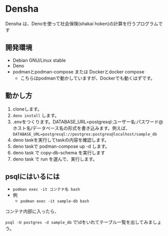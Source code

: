 # Densha
Densha は、Denoを使って社会保険(shakai hoken)の計算を行うプログラムです

## 開発環境

- Debian GNU/Linux stable
- Deno
- podmanとpodman-compose または Dockerとdocker compose
    - こちらはpodmanで動かしていますが、Dockerでも動くはずです。

## 動かし方

1. cloneします。
2. `deno install` します。
3. .envをつくります。DATABASE_URL=postgresql:ユーザー名:パスワード@ホスト名/データベース名の形式を書き込みます。例えば、`DATABASE_URL=postgresql://postgres:postgres@localhost/sample_db`
4. deno taskを実行してtaskの内容を確認します。
5. deno taskで podman-compose up -d します。
6. deno task で copy-db-schema を実行します
7. deno task で run を選んで、実行します。

## psqlにはいるには

- `podman exec -it コンテナ名 bash`
- 例
    - `podman exec -it sample-db bash`

コンテナ内部に入ったら、

`psql -U postgres -d sample_db` で\dをいれてテーブル一覧を出してみましょう。

